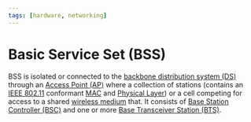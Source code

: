 ```yaml
---
tags: [hardware, networking]
---
```


# Basic Service Set (BSS)

BSS is isolated or connected to the [backbone distribution system (DS)](202304171340.md)
through an [Access Point (AP)](202304061549.md) where a collection of stations
(contains an [IEEE 802.11](202303292155.md) conformant [MAC](202303301623.md)
and [Physical Layer](202206131647.md)) or a cell competing for access to a
shared [wireless medium](202302161842.md) that. It consists of [Base Station Controller (BSC)](202303312026.md)
and one or more [Base Transceiver Station (BTS)](202305162145.md).
